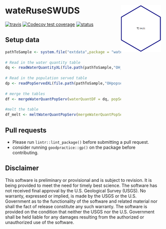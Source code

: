 # wateRuseSWUDS <img src="man/figures/logo.png" alt="toxEval" height="150px" align="right" />

[![travis](https://travis-ci.org/USGS-R/wateRuse_swuds.svg?branch=master)](https://travis-ci.org/USGS-R/wateRuse_swuds) [![Codecov test coverage](https://codecov.io/gh/USGS-R/wateRuse_swuds/branch/master/graph/badge.svg)](https://codecov.io/gh/USGS-R/wateRuse_swuds?branch=master)  [![status](https://img.shields.io/badge/USGS-Support-yellow.svg)](https://owi.usgs.gov/R/packages.html#support)  

## Setup data

```r
pathToSample <- system.file("extdata",package = "wateRuseSWUDS")

# Read in the water quantity table
dq <- readWaterQuantityXL(file.path(pathToSample,"OH_CTF_SW_monthly_permit_sample_data.xlsx"))

# Read in the population served table
dp <- readPopServedXL(file.path(pathToSample,"OHpopserved_output.xlsx"))

# merge the tables
df <- mergeWaterQuantPopServ(waterQuantDF = dq, popServDF = dp)

#melt the table
df_melt <- meltWaterQuantPopServ(mergeWaterQuantPopServ = df)
```

## Pull requests


- Please run `lintr::lint_package()` before submitting a pull request.  
- consider running `goodpractice::gp()` on the package before contributing.


## Disclaimer

This software is preliminary or provisional and is subject to revision. It is being provided to meet the need for timely best science. The software has not received final approval by the U.S. Geological Survey (USGS). No warranty, expressed or implied, is made by the USGS or the U.S. Government as to the functionality of the software and related material nor shall the fact of release constitute any such warranty. The software is provided on the condition that neither the USGS nor the U.S. Government shall be held liable for any damages resulting from the authorized or unauthorized use of the software.
